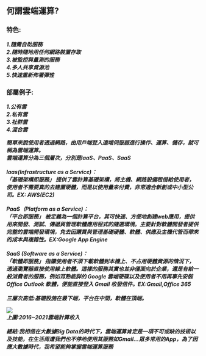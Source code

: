 ## 何謂雲端運算?
### 特色:
***1.隨需自助服務***  
***2.隨時隨地用任何網路裝置存取***  
***3.被監控與量測的服務***  
***4.多人共享資源池***  
***5.快速重新佈署彈性*** 

### 部屬例子:
***1.公有雲***  
***2.私有雲***  
***3.社群雲***  
***4.混合雲***   

***簡單來說使用者透過網路，由用戶端登入遠端伺服器進行操作、運算、儲存，就可稱為雲端運算。***  
***雲端運算分為三個層次，分別是IaaS、PaaS、SaaS***
<br></br>
***Iaas(Infrastructure as a Service)：***  
***「基礎架構即服務」 提供了雲計算基礎架構，將主機、網路設備租借給使用者，使用者不需要真的去建置硬體，而是以使用量來付費，非常適合新創或中小型公司。EX: AWS(EC2)***
<br></br>
***PaaS（Platform as a Service)：***  
***「平台即服務」 被定義為一個計算平台，其可快速、方便地創建web應用，提供用來開發、測試、傳遞與管理軟體應用程式的隨選環境。主要針對軟體開發者提供完整的雲端開發環境，免去因購買與管理基礎硬體、軟體、供應及主機代管而帶來的成本與複雜性。EX:Google App Engine***
<br></br>
***SaaS (Software as a Service)：***  
***「軟體即服務」 指讓使用者不須下載軟體到本機上、不占用硬體資源的情況下，透過瀏覽器直接使用線上軟體。這樣的服務其實也並非僅面向於企業，還是有給一般消費者的服務，例如耳熟能詳的 Google 雲端硬碟以及使用者不用再事先安裝 Office Outlook 軟體，便能直接登入 Gmail 收發信件。EX:Gmail,Office 365***
<br></br>
***三層次高低:基礎設施在最下端，平台在中間，軟體在頂端。***

![](https://www.ecloudture.com/wp-content/uploads/2019/02/11.png)  
***上圖:2016~2021雲端計算收入***
<br></br>
***總結:我相信在大數據Big Data的時代下，雲端運算肯定是一項不可或缺的技術以及技能，在生活周遭我們也不停地使用其服務如Gmail...眾多常用的App，為了因應大數據時代，我希望能夠掌握雲端運算服務***
